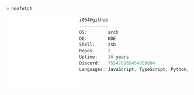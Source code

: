 ```bash
> neofetch
```

<img src="Logo.png" align="left" width=200>

```cs
i004@github
-----------
OS:        arch
DE:        KDE
Shell:     zsh
Repos:     2
Uptime:    16 years
Discord:   755478865454956604
Languages: JavaScript, TypeScript, Python, Rust, C#, Java
```
